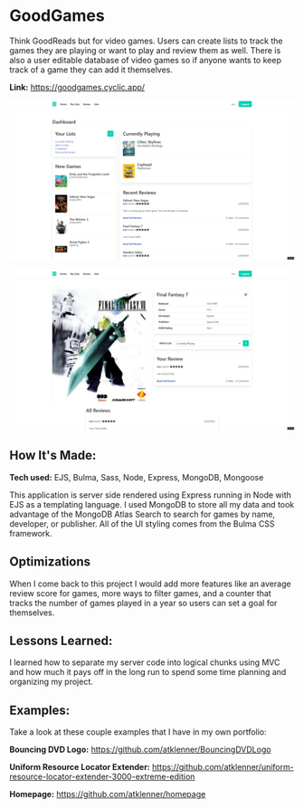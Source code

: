 # GoodGames

Think GoodReads but for video games. Users can create lists to track the games they are playing or want to play and review them as well. There is also a user editable database of video games so if anyone wants to keep track of a game they can add it themselves.

**Link:** https://goodgames.cyclic.app/

![GoodGames user dashboard screenshot](https://github.com/atklenner/atklenner/blob/main/images/gg-dashboard.png)

![GoodGames game page screenshot](https://github.com/atklenner/atklenner/blob/main/images/gg-ff7-good.png)

## How It's Made:

**Tech used:** EJS, Bulma, Sass, Node, Express, MongoDB, Mongoose

This application is server side rendered using Express running in Node with EJS as a templating language. I used MongoDB to store all my data and took advantage of the MongoDB Atlas Search to search for games by name, developer, or publisher. All of the UI styling comes from the Bulma CSS framework.

## Optimizations

When I come back to this project I would add more features like an average review score for games, more ways to filter games, and a counter that tracks the number of games played in a year so users can set a goal for themselves.

## Lessons Learned:

I learned how to separate my server code into logical chunks using MVC and how much it pays off in the long run to spend some time planning and organizing my project.

## Examples:
Take a look at these couple examples that I have in my own portfolio:

**Bouncing DVD Logo:** https://github.com/atklenner/BouncingDVDLogo

**Uniform Resource Locator Extender:** https://github.com/atklenner/uniform-resource-locator-extender-3000-extreme-edition

**Homepage:** https://github.com/atklenner/homepage
